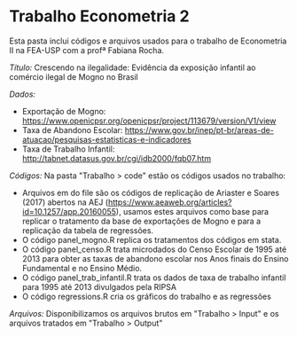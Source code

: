 # Trabalho Econometria 2

Esta pasta inclui códigos e arquivos usados para o trabalho de Econometria II na FEA-USP com a profª Fabiana Rocha.

*Título:* Crescendo na ilegalidade: Evidência da exposição infantil ao comércio ilegal de Mogno no Brasil

*Dados:* 
- Exportação de Mogno: https://www.openicpsr.org/openicpsr/project/113679/version/V1/view
- Taxa de Abandono Escolar: https://www.gov.br/inep/pt-br/areas-de-atuacao/pesquisas-estatisticas-e-indicadores
- Taxa de Trabalho Infantil: http://tabnet.datasus.gov.br/cgi/idb2000/fqb07.htm

*Códigos:*
Na pasta "Trabalho > code" estão os códigos usados no trabalho:
- Arquivos em do file são os códigos de replicação de Ariaster e Soares (2017) abertos na AEJ (https://www.aeaweb.org/articles?id=10.1257/app.20160055), 
usamos estes arquivos como base para replicar o tratamento da base de exportações de Mogno e para a replicação da tabela de regressões.
- O código panel_mogno.R replica os tratamentos dos códigos em stata.
- O código panel_censo.R trata microdados do Censo Escolar de 1995 até 2013 para obter as taxas de abandono escolar nos 
Anos finais do Ensino Fundamental e no Ensino Médio.
- O código panel_trab_infantil.R trata os dados de taxa de trabalho infantil para 1995 até 2013 divulgados pela RIPSA
- O código regressions.R cria os gráficos do trabalho e as regressões

*Arquivos:*
Disponibilizamos os arquivos brutos em "Trabalho > Input" e os arquivos tratados em "Trabalho > Output"
